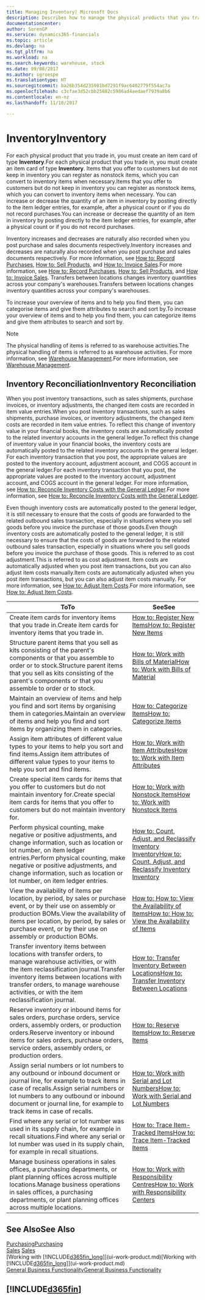 ```yaml
---
title: Managing Inventory| Microsoft Docs
description: Describes how to manage the physical products that you trade in, for example, handling the stock in your warehouse.
documentationcenter: 
author: SorenGP
ms.service: dynamics365-financials
ms.topic: article
ms.devlang: na
ms.tgt_pltfrm: na
ms.workload: na
ms.search.keywords: warehouse, stock
ms.date: 09/08/2017
ms.author: sgroespe
ms.translationtype: HT
ms.sourcegitcommit: ba26b354d235981bd7291f9ac6402779f554ac7a
ms.openlocfilehash: c3cfae3d52cbb25882c5986ad4aedaef7939a8b6
ms.contentlocale: en-nz
ms.lasthandoff: 11/10/2017

---
```


# <a name="inventory"></a><span data-ttu-id="da9c6-103">Inventory</span><span class="sxs-lookup"><span data-stu-id="da9c6-103">Inventory</span></span>
<span data-ttu-id="da9c6-104">For each physical product that you trade in, you must create an item card of type **Inventory**.</span><span class="sxs-lookup"><span data-stu-id="da9c6-104">For each physical product that you trade in, you must create an item card of type **Inventory**.</span></span> <span data-ttu-id="da9c6-105">Items that you offer to customers but do not keep in inventory you can register as nonstock items, which you can convert to inventory items when necessary.</span><span class="sxs-lookup"><span data-stu-id="da9c6-105">Items that you offer to customers but do not keep in inventory you can register as nonstock items, which you can convert to inventory items when necessary.</span></span> <span data-ttu-id="da9c6-106">You can increase or decrease the quantity of an item in inventory by posting directly to the item ledger entries, for example, after a physical count or if you do not record purchases.</span><span class="sxs-lookup"><span data-stu-id="da9c6-106">You can increase or decrease the quantity of an item in inventory by posting directly to the item ledger entries, for example, after a physical count or if you do not record purchases.</span></span>

<span data-ttu-id="da9c6-107">Inventory increases and decreases are naturally also recorded when you post purchase and sales documents respectively.</span><span class="sxs-lookup"><span data-stu-id="da9c6-107">Inventory increases and decreases are naturally also recorded when you post purchase and sales documents respectively.</span></span> <span data-ttu-id="da9c6-108">For more information, see [How to: Record Purchases](purchasing-how-record-purchases.md), [How to: Sell Products](sales-how-sell-products.md), and [How to: Invoice Sales](sales-how-invoice-sales.md).</span><span class="sxs-lookup"><span data-stu-id="da9c6-108">For more information, see [How to: Record Purchases](purchasing-how-record-purchases.md), [How to: Sell Products](sales-how-sell-products.md), and [How to: Invoice Sales](sales-how-invoice-sales.md).</span></span> <span data-ttu-id="da9c6-109">Transfers between locations changes inventory quantities across your company's warehouses.</span><span class="sxs-lookup"><span data-stu-id="da9c6-109">Transfers between locations changes inventory quantities across your company's warehouses.</span></span>   

<span data-ttu-id="da9c6-110">To increase your overview of items and to help you find them, you can categorise items and give them attributes to search and sort by.</span><span class="sxs-lookup"><span data-stu-id="da9c6-110">To increase your overview of items and to help you find them, you can categorize items and give them attributes to search and sort by.</span></span>

> [!NOTE]
> <span data-ttu-id="da9c6-111">The physical handling of items is referred to as warehouse activities.</span><span class="sxs-lookup"><span data-stu-id="da9c6-111">The physical handling of items is referred to as warehouse activities.</span></span> <span data-ttu-id="da9c6-112">For more information, see [Warehouse Management](warehouse-manage-warehouse.md).</span><span class="sxs-lookup"><span data-stu-id="da9c6-112">For more information, see [Warehouse Management](warehouse-manage-warehouse.md).</span></span>

## <a name="inventory-reconciliation"></a><span data-ttu-id="da9c6-113">Inventory Reconciliation</span><span class="sxs-lookup"><span data-stu-id="da9c6-113">Inventory Reconciliation</span></span>
<span data-ttu-id="da9c6-114">When you post inventory transactions, such as sales shipments, purchase invoices, or inventory adjustments, the changed item costs are recorded in item value entries.</span><span class="sxs-lookup"><span data-stu-id="da9c6-114">When you post inventory transactions, such as sales shipments, purchase invoices, or inventory adjustments, the changed item costs are recorded in item value entries.</span></span> <span data-ttu-id="da9c6-115">To reflect this change of inventory value in your financial books, the inventory costs are automatically posted to the related inventory accounts in the general ledger.</span><span class="sxs-lookup"><span data-stu-id="da9c6-115">To reflect this change of inventory value in your financial books, the inventory costs are automatically posted to the related inventory accounts in the general ledger.</span></span> <span data-ttu-id="da9c6-116">For each inventory transaction that you post, the appropriate values are posted to the inventory account, adjustment account, and COGS account in the general ledger.</span><span class="sxs-lookup"><span data-stu-id="da9c6-116">For each inventory transaction that you post, the appropriate values are posted to the inventory account, adjustment account, and COGS account in the general ledger.</span></span> <span data-ttu-id="da9c6-117">For more information, see [How to: Reconcile Inventory Costs with the General Ledger](finance-how-to-post-inventory-costs-to-the-general-ledger.md).</span><span class="sxs-lookup"><span data-stu-id="da9c6-117">For more information, see [How to: Reconcile Inventory Costs with the General Ledger](finance-how-to-post-inventory-costs-to-the-general-ledger.md).</span></span>

<span data-ttu-id="da9c6-118">Even though inventory costs are automatically posted to the general ledger, it is still necessary to ensure that the costs of goods are forwarded to the related outbound sales transaction, especially in situations where you sell goods before you invoice the purchase of those goods.</span><span class="sxs-lookup"><span data-stu-id="da9c6-118">Even though inventory costs are automatically posted to the general ledger, it is still necessary to ensure that the costs of goods are forwarded to the related outbound sales transaction, especially in situations where you sell goods before you invoice the purchase of those goods.</span></span> <span data-ttu-id="da9c6-119">This is referred to as cost adjustment.</span><span class="sxs-lookup"><span data-stu-id="da9c6-119">This is referred to as cost adjustment.</span></span> <span data-ttu-id="da9c6-120">Item costs are automatically adjusted when you post item transactions, but you can also adjust item costs manually.</span><span class="sxs-lookup"><span data-stu-id="da9c6-120">Item costs are automatically adjusted when you post item transactions, but you can also adjust item costs manually.</span></span> <span data-ttu-id="da9c6-121">For more information, see [How to: Adjust Item Costs](inventory-how-adjust-item-costs.md).</span><span class="sxs-lookup"><span data-stu-id="da9c6-121">For more information, see [How to: Adjust Item Costs](inventory-how-adjust-item-costs.md).</span></span>

|<span data-ttu-id="da9c6-122">To</span><span class="sxs-lookup"><span data-stu-id="da9c6-122">To</span></span> |<span data-ttu-id="da9c6-123">See</span><span class="sxs-lookup"><span data-stu-id="da9c6-123">See</span></span> |
|---|----|
|<span data-ttu-id="da9c6-124">Create item cards for inventory items that you trade in.</span><span class="sxs-lookup"><span data-stu-id="da9c6-124">Create item cards for inventory items that you trade in.</span></span>|[<span data-ttu-id="da9c6-125">How to: Register New Items</span><span class="sxs-lookup"><span data-stu-id="da9c6-125">How to: Register New Items</span></span>](inventory-how-register-new-items.md)|
|<span data-ttu-id="da9c6-126">Structure parent items that you sell as kits consisting of the parent's components or that you assemble to order or to stock.</span><span class="sxs-lookup"><span data-stu-id="da9c6-126">Structure parent items that you sell as kits consisting of the parent's components or that you assemble to order or to stock.</span></span>|[<span data-ttu-id="da9c6-127">How to: Work with Bills of Material</span><span class="sxs-lookup"><span data-stu-id="da9c6-127">How to: Work with Bills of Material</span></span>](inventory-how-work-BOMs.md)|
|<span data-ttu-id="da9c6-128">Maintain an overview of items and help you find and sort items by organising them in categories.</span><span class="sxs-lookup"><span data-stu-id="da9c6-128">Maintain an overview of items and help you find and sort items by organizing them in categories.</span></span>|[<span data-ttu-id="da9c6-129">How to: Categorize Items</span><span class="sxs-lookup"><span data-stu-id="da9c6-129">How to: Categorize Items</span></span>](inventory-how-categorize-items.md)|
|<span data-ttu-id="da9c6-130">Assign item attributes of different value types to your items to help you sort and find items.</span><span class="sxs-lookup"><span data-stu-id="da9c6-130">Assign item attributes of different value types to your items to help you sort and find items.</span></span>|[<span data-ttu-id="da9c6-131">How to: Work with Item Attributes</span><span class="sxs-lookup"><span data-stu-id="da9c6-131">How to: Work with Item Attributes</span></span>](inventory-how-work-item-attributes.md)|
|<span data-ttu-id="da9c6-132">Create special item cards for items that you offer to customers but do not maintain inventory for.</span><span class="sxs-lookup"><span data-stu-id="da9c6-132">Create special item cards for items that you offer to customers but do not maintain inventory for.</span></span>|[<span data-ttu-id="da9c6-133">How to: Work with Nonstock Items</span><span class="sxs-lookup"><span data-stu-id="da9c6-133">How to: Work with Nonstock Items</span></span>](inventory-how-work-nonstock-items.md)|
|<span data-ttu-id="da9c6-134">Perform physical counting, make negative or positive adjustments, and change information, such as location or lot number, on item ledger entries.</span><span class="sxs-lookup"><span data-stu-id="da9c6-134">Perform physical counting, make negative or positive adjustments, and change information, such as location or lot number, on item ledger entries.</span></span>|[<span data-ttu-id="da9c6-135">How to: Count, Adjust, and Reclassify Inventory Inventory</span><span class="sxs-lookup"><span data-stu-id="da9c6-135">How to: Count, Adjust, and Reclassify Inventory Inventory</span></span>](inventory-how-count-adjust-reclassify.md)|
|<span data-ttu-id="da9c6-136">View the availability of items per location, by period, by sales or purchase event, or by their use on assembly or production BOMs.</span><span class="sxs-lookup"><span data-stu-id="da9c6-136">View the availability of items per location, by period, by sales or purchase event, or by their use on assembly or production BOMs.</span></span>|[<span data-ttu-id="da9c6-137">How to: How to: View the Availability of Items</span><span class="sxs-lookup"><span data-stu-id="da9c6-137">How to: How to: View the Availability of Items</span></span>](inventory-how-availability-overview.md)|
|<span data-ttu-id="da9c6-138">Transfer inventory items between locations with transfer orders, to manage warehouse activities, or with the item reclassification journal.</span><span class="sxs-lookup"><span data-stu-id="da9c6-138">Transfer inventory items between locations with transfer orders, to manage warehouse activities, or with the item reclassification journal.</span></span>|[<span data-ttu-id="da9c6-139">How to: Transfer Inventory Between Locations</span><span class="sxs-lookup"><span data-stu-id="da9c6-139">How to: Transfer Inventory Between Locations</span></span>](inventory-how-transfer-between-locations.md)|
|<span data-ttu-id="da9c6-140">Reserve inventory or inbound items for sales orders, purchase orders, service orders, assembly orders, or production orders.</span><span class="sxs-lookup"><span data-stu-id="da9c6-140">Reserve inventory or inbound items for sales orders, purchase orders, service orders, assembly orders, or production orders.</span></span>|[<span data-ttu-id="da9c6-141">How to: Reserve Items</span><span class="sxs-lookup"><span data-stu-id="da9c6-141">How to: Reserve Items</span></span>](inventory-how-to-reserve-items.md)|
|<span data-ttu-id="da9c6-142">Assign serial numbers or lot numbers to any outbound or inbound document or journal line, for example to track items in case of recalls.</span><span class="sxs-lookup"><span data-stu-id="da9c6-142">Assign serial numbers or lot numbers to any outbound or inbound document or journal line, for example to track items in case of recalls.</span></span>|[<span data-ttu-id="da9c6-143">How to: Work with Serial and Lot Numbers</span><span class="sxs-lookup"><span data-stu-id="da9c6-143">How to: Work with Serial and Lot Numbers</span></span>](inventory-how-work-item-tracking.md)|
|<span data-ttu-id="da9c6-144">Find where any serial or lot number was used in its supply chain, for example in recall situations.</span><span class="sxs-lookup"><span data-stu-id="da9c6-144">Find where any serial or lot number was used in its supply chain, for example in recall situations.</span></span>|[<span data-ttu-id="da9c6-145">How to: Trace Item-Tracked Items</span><span class="sxs-lookup"><span data-stu-id="da9c6-145">How to: Trace Item-Tracked Items</span></span>](inventory-how-to-trace-item-tracked-items.md)|
|<span data-ttu-id="da9c6-146">Manage business operations in sales offices, a purchasing departments, or plant planning offices across multiple locations.</span><span class="sxs-lookup"><span data-stu-id="da9c6-146">Manage business operations in sales offices, a purchasing departments, or plant planning offices across multiple locations.</span></span>|[<span data-ttu-id="da9c6-147">How to: Work with Responsibility Centres</span><span class="sxs-lookup"><span data-stu-id="da9c6-147">How to: Work with Responsibility Centers</span></span>](inventory-responsibility-centers.md)|

## <a name="see-also"></a><span data-ttu-id="da9c6-148">See Also</span><span class="sxs-lookup"><span data-stu-id="da9c6-148">See Also</span></span>  
[<span data-ttu-id="da9c6-149">Purchasing</span><span class="sxs-lookup"><span data-stu-id="da9c6-149">Purchasing</span></span>](purchasing-manage-purchasing.md)  
<span data-ttu-id="da9c6-150">[Sales](sales-manage-sales.md)  </span><span class="sxs-lookup"><span data-stu-id="da9c6-150">[Sales](sales-manage-sales.md)  </span></span>  
<span data-ttu-id="da9c6-151">[Working with [!INCLUDE[d365fin_long](includes/d365fin_long_md.md)]](ui-work-product.md)</span><span class="sxs-lookup"><span data-stu-id="da9c6-151">[Working with [!INCLUDE[d365fin_long](includes/d365fin_long_md.md)]](ui-work-product.md)</span></span>  
[<span data-ttu-id="da9c6-152">General Business Functionality</span><span class="sxs-lookup"><span data-stu-id="da9c6-152">General Business Functionality</span></span>](ui-across-business-areas.md)

## [!INCLUDE[d365fin](includes/free_trial_md.md)]

